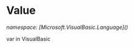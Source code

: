 ﻿# Value
_namespace: [Microsoft.VisualBasic.Language](<a href="#" onClick="load('/docs/Microsoft.VisualBasic.Language/index.md')"></a>)_

var in VisualBasic




